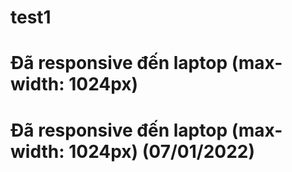 # test1
# Đã responsive đến laptop (max-width: 1024px)
# Đã responsive đến laptop (max-width: 1024px) (07/01/2022)
